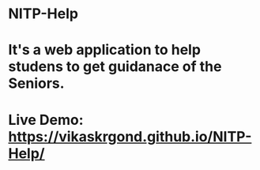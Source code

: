 # NITP-Help
# It's a web application to help studens  to get guidanace of the Seniors.
# Live Demo: https://vikaskrgond.github.io/NITP-Help/
